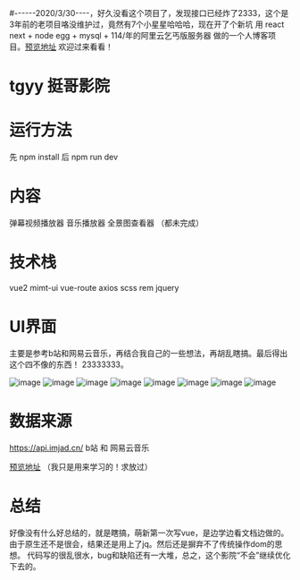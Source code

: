 
#------2020/3/30----，好久没看这个项目了，发现接口已经炸了2333，这个是3年前的老项目咯没维护过，竟然有7个小星星哈哈哈，现在开了个新坑 用 react next + node egg + mysql + 114/年的阿里云乞丐版服务器 做的一个人博客项目。[预览地址](http://lululuting.com) 欢迎过来看看！

# tgyy 挺哥影院


# 运行方法
先 npm install
后 npm run dev


# 内容
弹幕视频播放器
音乐播放器
全景图查看器
（都未完成）


# 技术栈
vue2 mimt-ui vue-route axios scss rem jquery 



# UI界面
主要是参考b站和网易云音乐，再结合我自己的一些想法，再胡乱瞎搞。最后得出这个四不像的东西！ 23333333。

![image](https://github.com/lululuting/pic/raw/master/preview/QQ截图20171010181258.png)
![image](https://github.com/lululuting/pic/raw/master/preview/QQ截图20171010181311.png)
![image](https://github.com/lululuting/pic/raw/master/preview/QQ截图20171010173205.png)
![image](https://github.com/lululuting/pic/raw/master/preview/QQ截图20171010173145.png)
![image](https://github.com/lululuting/pic/raw/master/preview/QQ截图20171010172424.png)
![image](https://github.com/lululuting/pic/raw/master/preview/QQ截图20171010172649.png)
![image](https://github.com/lululuting/pic/raw/master/preview/QQ截图20171010172718.png)
![image](https://github.com/lululuting/pic/raw/master/preview/QQ截图20171010172751.png)



# 数据来源
https://api.imjad.cn/
b站 和 网易云音乐



[预览地址](https://lululuting.github.io/tgyy/dist/#/) 
（我只是用来学习的！求放过）


# 总结
好像没有什么好总结的，就是瞎搞，萌新第一次写vue，是边学边看文档边做的。由于原生还不是很会，结果还是用上了jq。然后还是摒弃不了传统操作dom的思想。
代码写的很乱很水，bug和缺陷还有一大堆，总之，这个影院“不会”继续优化下去的。

